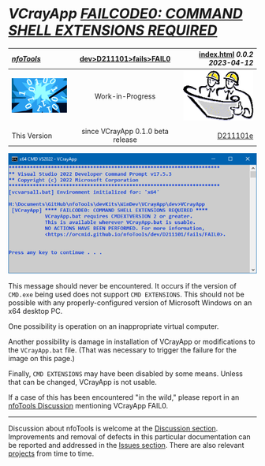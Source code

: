 <!-- index.md 0.0.2                 UTF-8                          2023-04-12
     ----1----|----2----|----3----|----4----|----5----|----6----|----7----|--*

                 FAILCODE0: COMMAND SHELL EXTENSIONS REQUIRED
     -->

# ***VCrayApp** [FAILCODE0: COMMAND SHELL EXTENSIONS REQUIRED](.)*

| ***[nfoTools](../../../../)*** | [dev](../../../)[>D211101](../../)[>fails](../)[>FAIL0](.) | [index.html](index.html) ***0.0.2 2023-04-12*** |
| :--                |       :-:          | --: |
| ![nfotools](../../../../images/nfoWorks-2014-06-02-1702-LogoSmall.png) | Work-in-Progress | ![Hard Hat Area](../../../../images/hardhat-logo.gif) |
|              |                     |           |
| This Version | since VCrayApp 0.1.0 beta release | [D211101e](../../D211101e) |

![FAILCODE0 Message](FAIL0-2023-04-12-1549-VCrayApp-0.1.0.png)

This message should never be encountered.  It occurs if the version of
`CMD.exe` being used does not support `CMD EXTENSIONS`.  This should not be
possible with any properly-configured version of Microsoft Windows on an
x64 desktop PC.

One possibility is operation on an inappropriate virtual computer.

Another possibility is damage in installation of VCrayApp or modifications
to the `VCrayApp.bat` file.  (That was necessary to trigger the failure for
the image on this page.)

Finally, `CMD EXTENSIONS` may have been disabled by some means.  Unless that
can be changed, VCrayApp is not usable.

If a case of this has been encountered "in the wild," please report in an
[nfoTools Discussion](https://github.com/orcmid/nfoTools/discussions)
mentioning VCrayApp FAIL0.

----

Discussion about nfoTools is welcome at the
[Discussion section](https://github.com/orcmid/nfoTools/discussions).
Improvements and removal of defects in this particular documentation can be
reported and addressed in the
[Issues section](https://github.com/orcmid/nfoTools/issues).  There are also
relevant [projects](https://github.com/orcmid/nfoTools/projects) from time to
time.

<!-- ----1----|----2----|----3----|----4----|----5----|----6----|----7----|--*

     0.0.2 2023-04-12T15:58Z Use better image of a FAIL0 failure
     0.0.1 2023-04-10T17:56Z Fixed D211101e link, touch-ups
     0.0.0 2023-04-09T20:19Z Initial account

               *** end D211101/fails/FAIL0/index.md ***
     -->
